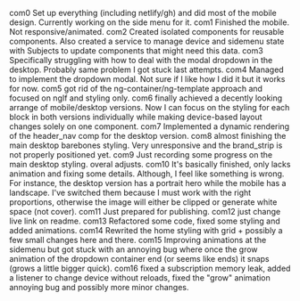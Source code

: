 com0
    Set up everything (including netlify/gh) and did most of the mobile design. Currently working on the side menu for it.
com1
    Finished the mobile. Not responsive/animated. 
com2
    Created isolated components for reusable components. Also created a service to manage device and sidemenu state with Subjects to update components that might need this data.
com3
    Specifically struggling with how to deal with the modal dropdown in the desktop. Probably same problem I got stuck last attempts.
com4 
    Managed to implement the dropdown modal. Not sure if I like how I did it but it works for now.
com5
    got rid of the ng-container/ng-template approach and focused on ngIf and styling only.
com6
    finally achieved a decently looking arrange of mobile/desktop versions. Now I can focus on the styling for each block in both versions individually while making device-based layout changes solely on one component.
com7
    Implemented a dynamic rendering of the header_nav comp for the desktop version.
com8
    almost finishing the main desktop barebones styling. Very unresponsive and the brand_strip is not properly positioned yet.
com9
    Just recording some progress on the main desktop styling. overal adjusts.
com10
    It's basically finished, only lacks animation and fixing some details. Although, I feel like something is wrong. For instance, the desktop version has a portrait hero while the mobile has a landscape.
    I've switched them because I must work with the right proportions, otherwise the image will either be clipped or generate white space (not cover).
com11
    Just prepared for publishing.
com12
    just change live link on readme.
com13
    Refactored some code, fixed some styling and added animations.
com14
    Rewrited the home styling with grid + possibly a few small changes here and there.
com15
    Improving animations at the sidemenu but got stuck with an annoying bug where once the grow animation of the dropdown container end (or seems like ends) it snaps (grows a little bigger quick).
com16
    fixed a subscription memory leak, added a listener to change device without reloads, fixed the "grow" animation annoying bug and possibly more minor changes.
